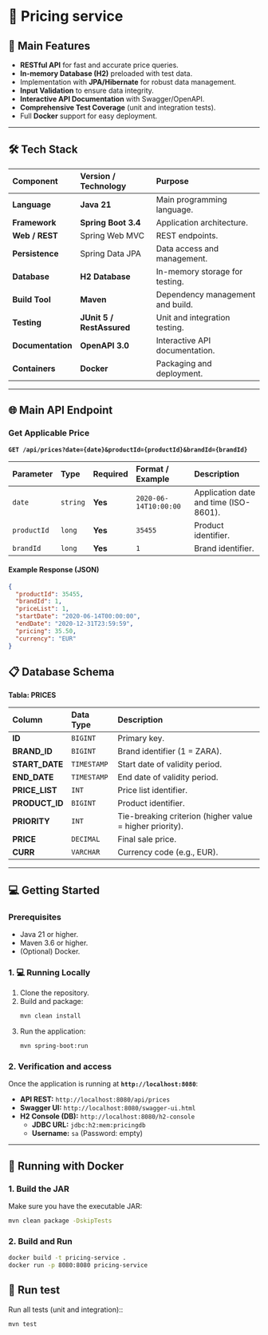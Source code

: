 # 🛒 Pricing service
## 🚀 Main Features

* **RESTful API** for fast and accurate price queries.
* **In-memory Database (H2)** preloaded with test data.
* Implementation with **JPA/Hibernate** for robust data management.
* **Input Validation** to ensure data integrity.
* **Interactive API Documentation** with Swagger/OpenAPI.
* **Comprehensive Test Coverage** (unit and integration tests).
* Full **Docker** support for easy deployment.

---

## 🛠️ Tech Stack

| Component | Version / Technology | Purpose |
| :--- | :--- | :--- |
| **Language** | **Java 21** | Main programming language. |
| **Framework** | **Spring Boot 3.4** | Application architecture. |
| **Web / REST** | Spring Web MVC | REST endpoints. |
| **Persistence** | Spring Data JPA | Data access and management. |
| **Database** | **H2 Database** | In-memory storage for testing. |
| **Build Tool** | **Maven** | Dependency management and build. |
| **Testing** | **JUnit 5 / RestAssured** | Unit and integration testing. |
| **Documentation** | **OpenAPI 3.0** | Interactive API documentation. |
| **Containers** | **Docker** | Packaging and deployment. |

---

## 🌐 Main API Endpoint

### Get Applicable Price

**`GET /api/prices?date={date}&productId={productId}&brandId={brandId}`**

| Parameter | Type | Required | Format / Example | Description |
| :--- | :--- | :--- | :--- | :--- |
| `date` | `string` | **Yes** | `2020-06-14T10:00:00` | Application date and time (ISO-8601). |
| `productId` | `long` | **Yes** | `35455` | Product identifier. |
| `brandId` | `long` | **Yes** | `1` | Brand identifier. |

#### **Example Response (JSON)**

```json
{
  "productId": 35455,
  "brandId": 1,
  "priceList": 1,
  "startDate": "2020-06-14T00:00:00",
  "endDate": "2020-12-31T23:59:59",
  "pricing": 35.50,
  "currency": "EUR"
}
```

## 📋 Database Schema

**Tabla: PRICES**

| Column | Data Type | Description |
| :--- | :--- | :--- |
| **ID** | `BIGINT` | Primary key. |
| **BRAND_ID** | `BIGINT` | Brand identifier (1 = ZARA). |
| **START_DATE** | `TIMESTAMP` | Start date of validity period. |
| **END_DATE** | `TIMESTAMP` | End date of validity period. |
| **PRICE_LIST** | `INT` | Price list identifier. |
| **PRODUCT_ID** | `BIGINT` | Product identifier. |
| **PRIORITY** | `INT` | Tie-breaking criterion (higher value = higher priority). |
| **PRICE** | `DECIMAL` | Final sale price. |
| **CURR** | `VARCHAR` | Currency code (e.g., EUR). |

---

## 💻 Getting Started

### Prerequisites

* Java 21 or higher.
* Maven 3.6 or higher.
* (Optional) Docker.

### 1. 💻 Running Locally

1.  Clone the repository.
2.  Build and package:
    ```bash
    mvn clean install
    ```
3.  Run the application:
    ```bash
    mvn spring-boot:run
    ```

### 2. Verification and access

Once the application is running at **`http://localhost:8080`**:

* **API REST:** `http://localhost:8080/api/prices`
* **Swagger UI:** `http://localhost:8080/swagger-ui.html`
* **H2 Console (DB):** `http://localhost:8080/h2-console`
    * **JDBC URL:** `jdbc:h2:mem:pricingdb`
    * **Username:** `sa` (Password: empty)

---

## 🐳 Running with Docker

### 1. Build the JAR

Make sure you have the executable JAR:

```bash
mvn clean package -DskipTests
```

### 2. Build and Run

```bash
docker build -t pricing-service .
docker run -p 8080:8080 pricing-service
```

## 🧪 Run test
Run all tests (unit and integration)::

```bash
mvn test
```